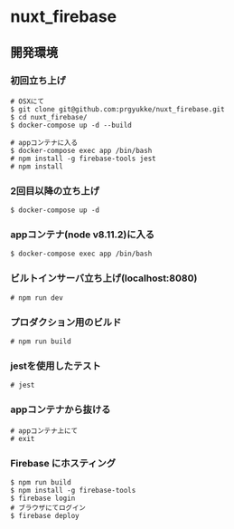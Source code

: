 # nuxt_firebase

## 開発環境
### 初回立ち上げ
```
# OSXにて
$ git clone git@github.com:prgyukke/nuxt_firebase.git
$ cd nuxt_firebase/
$ docker-compose up -d --build

# appコンテナに入る
$ docker-compose exec app /bin/bash
# npm install -g firebase-tools jest
# npm install
```

### 2回目以降の立ち上げ
```
$ docker-compose up -d
```

### appコンテナ(node v8.11.2)に入る
```
$ docker-compose exec app /bin/bash
```

### ビルトインサーバ立ち上げ(localhost:8080)
```
# npm run dev
```

### プロダクション用のビルド
```
# npm run build
```

### jestを使用したテスト
```
# jest
```

### appコンテナから抜ける
```
# appコンテナ上にて
# exit
```

### Firebase にホスティング
```
$ npm run build
$ npm install -g firebase-tools
$ firebase login
# ブラウザにてログイン
$ firebase deploy
```